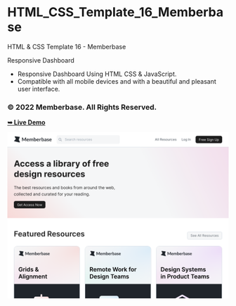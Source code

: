 # HTML_CSS_Template_16_Memberbase
HTML &amp; CSS Template 16 - Memberbase

Responsive Dashboard

- Responsive Dashboard Using HTML CSS & JavaScript.
- Compatible with all mobile devices and with a beautiful and pleasant user interface.

### © 2022 Memberbase. All Rights Reserved.

<a href="https://issakass.github.io/HTML_CSS_Template_16_Memberbase/"><strong>➥ Live Demo</strong></a>

![preview img](preview.png)
